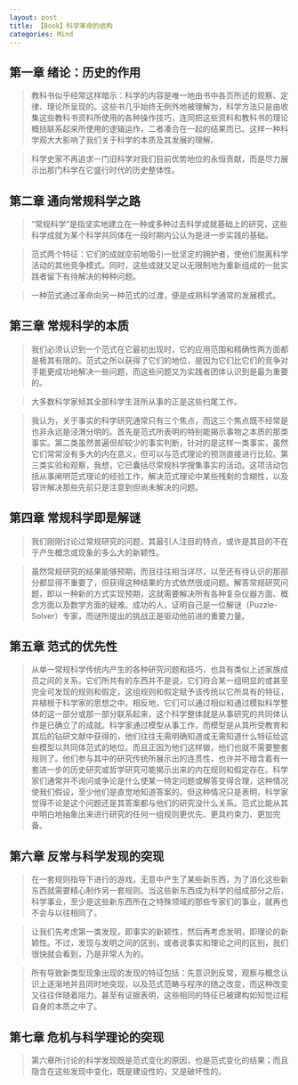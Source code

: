 ```yaml
---
layout: post
title: 【Book】科学革命的结构
categories: Mind
---
```


## 第一章 绪论：历史的作用

> 教科书似乎经常这样暗示：科学的内容是唯一地由书中各页所述的观察、定律、理论所呈现的。这些书几乎始终无例外地被理解为，科学方法只是由收集这些教科书资料所使用的各种操作技巧，连同把这些资料和教科书的理论概括联系起来所使用的逻辑运作，二者凑合在一起的结果而已。这样一种科学观大大影响了我们关于科学的本质及其发展的理解。

> 科学史家不再追求一门旧科学对我们目前优势地位的永恒贡献，而是尽力展示出那门科学在它盛行时代的历史整体性。

## 第二章 通向常规科学之路

> “常规科学”是指坚实地建立在一种或多种过去科学成就基础上的研究，这些科学成就为某个科学共同体在一段时期内公认为是进一步实践的基础。

> 范式两个特征：它们的成就空前地吸引一批坚定的拥护者，使他们脱离科学活动的其他竞争模式。同时，这些成就又足以无限制地为重新组成的一批实践者留下有待解决的种种问题。

> 一种范式通过革命向另一种范式的过渡，便是成熟科学通常的发展模式。

## 第三章 常规科学的本质

> 我们必须认识到一个范式在它最初出现时，它的应用范围和精确性两方面都是极其有限的。范式之所以获得了它们的地位，是因为它们比它们的竞争对手能更成功地解决一些问题，而这些问题又为实践者团体认识到是最为重要的。

> 大多数科学家倾其全部科学生涯所从事的正是这些扫尾工作。

> 我认为，关于事实的科学研究通常只有三个焦点，而这三个焦点既不经常是也非永远是泾渭分明的。首先是范式所表明的特别能揭示事物之本质的那类事实。第二类虽然普遍但却较少的事实判断，针对的是这样一类事实，虽然它们常常没有多大的内在意义，但可以与范式理论的预测直接进行比较。第三类实验和观察，我想，它已囊括尽常规科学搜集事实的活动。这项活动包括从事阐明范式理论的经验工作，解决范式理论中某些残剩的含糊性，以及容许解决那些先前只是注意到但尚未解决的问题。

## 第四章 常规科学即是解谜

> 我们刚刚讨论过常规研究的问题，其最引人注目的特点，或许是其目的不在于产生概念或现象的多么大的新颖性。

> 虽然常规研究的结果能够预期，而且往往相当详尽，以至还有待认识的那部分都显得不重要了，但获得这种结果的方式依然很成问题。解答常规研究问题，即以一种新的方式实现预期，这就需要解决所有各种复杂仪器方面、概念方面以及数学方面的疑难。成功的人，证明自己是一位解谜（Puzzle-Solver）专家，而谜所提出的挑战正是驱动他前进的重要力量。

## 第五章 范式的优先性

> 从单一常规科学传统内产生的各种研究问题和技巧，也具有类似上述家族成员之间的关系。它们所共有的东西并不是说，它们符合某一组明显的或甚至完全可发现的规则和假定，这组规则和假定赋予该传统以它所具有的特征，并植根于科学家的思想之中。相反地，它们可以通过相似和通过模拟科学整体的这一部分或那一部分联系起来，这个科学整体就是从事研究的共同体认作是已确立了的成就。科学家通过模型从事工作，而模型是从其所受教育和其后的钻研文献中获得的，他们往往无需明确知道或无需知道什么特征给这些模型以共同体范式的地位。而且正因为他们这样做，他们也就不需要整套规则了。他们参与其中的研究传统所展示出的连贯性，也许并不暗含着有一套进一步的历史研究或哲学研究可能揭示出来的内在规则和假定存在。科学家们通常并不询问或争论是什么使某一特定问题或解答变得合理，这种情况使我们假设，至少他们是直觉地知道答案的。但这种情况只是表明，科学家觉得不论是这个问题还是其答案都与他们的研究没什么关系。范式比能从其中明白地抽象出来进行研究的任何一组规则更优先、更具约束力、更加完备。

## 第六章 反常与科学发现的突现

> 在一套规则指导下进行的游戏，无意中产生了某些新东西，为了消化这些新东西就需要精心制作另一套规则。当这些新东西成为科学的组成部分之后，科学事业，至少是这些新东西所在之特殊领域的那些专家们的事业，就再也不会与以往相同了。

> 让我们先考虑第一类发现，即事实的新颖性，然后再考虑发明，即理论的新颖性。不过，发现与发明之间的区别，或者说事实和理论之间的区别，我们很快就会看到，乃是非常人为的。

> 所有导致新类型现象出现的发现的特征包括：先意识到反常，观察与概念认识上逐渐地并且同时地突现，以及范式范畴与程序的随之改变，而这种改变又往往伴随着阻力。甚至有证据表明，这些相同的特征已被建构如知觉过程自身的本质之中了。

## 第七章 危机与科学理论的突现

> 第六章所讨论的科学发现既是范式变化的原因，也是范式变化的结果；而且隐含在这些发现中变化，既是建设性的，又是破坏性的。